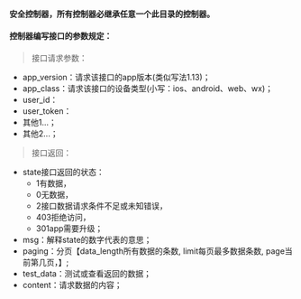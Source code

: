 #### 安全控制器，所有控制器必继承任意一个此目录的控制器。

#### 控制器编写接口的参数规定：
> 接口请求参数：
+ app_version：请求该接口的app版本(类似写法1.13)；
+ app_class：请求该接口的设备类型(小写：ios、android、web、wx)；
+ user_id：
+ user_token：
+ 其他1...；
+ 其他2...；

> 接口返回：
+ state接口返回的状态：
  + 1有数据，
  + 0无数据，
  + 2接口数据请求条件不足或未知错误，
  + 403拒绝访问，
  + 301app需要升级；
+ msg：解释state的数字代表的意思；
+ paging：分页【data_length所有数据的条数, limit每页最多数据条数, page当前第几页，】;
+ test_data：测试或查看返回的数据；
+ content：请求数据的内容；

> 



